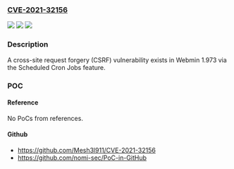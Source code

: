 ### [CVE-2021-32156](https://cve.mitre.org/cgi-bin/cvename.cgi?name=CVE-2021-32156)
![](https://img.shields.io/static/v1?label=Product&message=n%2Fa&color=blue)
![](https://img.shields.io/static/v1?label=Version&message=n%2Fa&color=blue)
![](https://img.shields.io/static/v1?label=Vulnerability&message=n%2Fa&color=brighgreen)

### Description

A cross-site request forgery (CSRF) vulnerability exists in Webmin 1.973 via the Scheduled Cron Jobs feature.

### POC

#### Reference
No PoCs from references.

#### Github
- https://github.com/Mesh3l911/CVE-2021-32156
- https://github.com/nomi-sec/PoC-in-GitHub

